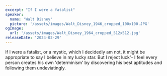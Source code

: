 ```yaml
---
excerpt: "If I were a fatalist"
speaker:
  name: 'Walt Disney'
  picture: '/assets/images/Walt_Disney_1946_cropped_100x100.JPG'
ogImage:
  url: '/assets/images/Walt_Disney_1964_cropped_512x512.jpg'
releaseDate: '2024-02-29'
---
```


If I were a fatalist, or a mystic, which I decidedly am not, it might be appropriate to say I believe in my lucky star. But I reject luck'- I feel every person creates his own 'determinism' by discovering his best aptitudes and following them undeviatingly.

